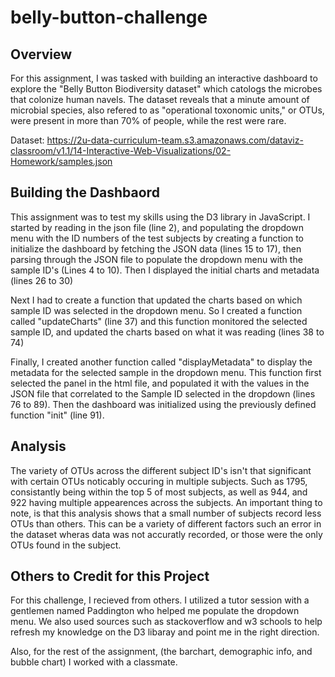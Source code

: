 # belly-button-challenge

## Overview
For this assignment, I was tasked with building an interactive dashboard to explore the "Belly Button Biodiversity dataset" which catologs the microbes that colonize human navels.
The dataset reveals that a minute amount of microbial species, also refered to as "operational toxonomic units," or OTUs, were present in more than 70% of people, while the rest were rare.

Dataset: https://2u-data-curriculum-team.s3.amazonaws.com/dataviz-classroom/v1.1/14-Interactive-Web-Visualizations/02-Homework/samples.json

## Building the Dashbaord
This assignment was to test my skills using the D3 library in JavaScript. I started by reading in the json file (line 2), and populating the dropdown menu with the ID numbers of the test subjects by creating a function to initialize the dashboard by fetching the JSON data (lines 15 to 17), then parsing through the JSON file to populate the dropdown menu with the sample ID's (Lines 4 to 10). Then I displayed the initial charts and metadata (lines 26 to 30)

Next I had to create a function that updated the charts based on which sample ID was selected in the dropdown menu. So I created a function called "updateCharts" (line 37) and this function monitored the selected sample ID, and updated the charts based on what it was reading (lines 38 to 74)

Finally, I created another function called "displayMetadata" to display the metadata for the selected sample in the dropdown menu. This function first selected the panel in the html file, and populated it with the values in the JSON file that correlated to the Sample ID selected in the dropdown (lines 76 to 89). Then the dashboard was initialized using the previously defined function "init" (line 91).

## Analysis
The variety of OTUs across the different subject ID's isn't that significant with certain OTUs noticably occuring in multiple subjects. Such as 1795, consistantly being within the top 5 of most subjects, as well as 944, and 922 having multiple appearences across the subjects. An important thing to note, is that this analysis shows that a small number of subjects record less OTUs than others. This can be a variety of different factors such an error in the dataset wheras data was not accuratly recorded, or those were the only OTUs found in the subject.

## Others to Credit for this Project
For this challenge, I recieved from others. I utilized a tutor session with a gentlemen named Paddington who helped me populate the dropdown menu.
We also used sources such as stackoverflow and w3 schools to help refresh my knowledge on the D3 libaray and point me in the right direction.

Also, for the rest of the assignment, (the barchart, demographic info, and bubble chart) I worked with a classmate.
